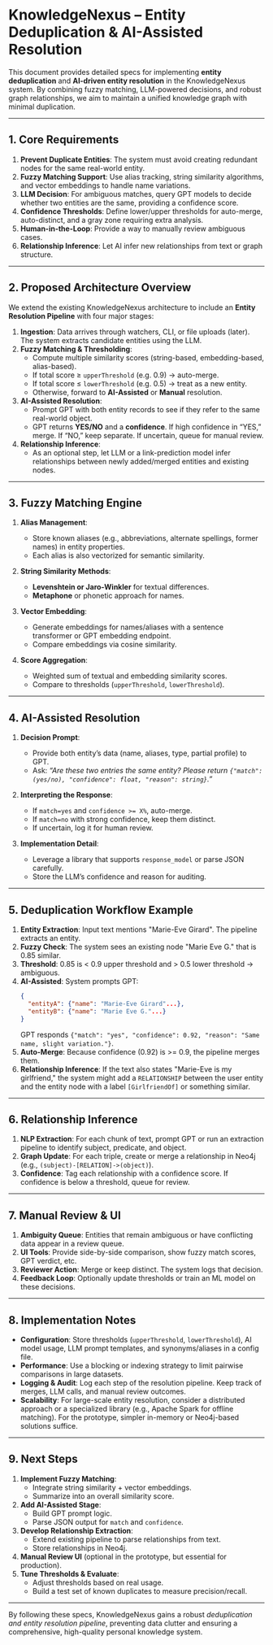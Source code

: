 # KnowledgeNexus – Entity Deduplication & AI-Assisted Resolution

This document provides detailed specs for implementing **entity deduplication** and **AI-driven entity resolution** in the KnowledgeNexus system. By combining fuzzy matching, LLM-powered decisions, and robust graph relationships, we aim to maintain a unified knowledge graph with minimal duplication.

---

## 1. Core Requirements

1. **Prevent Duplicate Entities**: The system must avoid creating redundant nodes for the same real-world entity.
2. **Fuzzy Matching Support**: Use alias tracking, string similarity algorithms, and vector embeddings to handle name variations.
3. **LLM Decision**: For ambiguous matches, query GPT models to decide whether two entities are the same, providing a confidence score.
4. **Confidence Thresholds**: Define lower/upper thresholds for auto-merge, auto-distinct, and a gray zone requiring extra analysis.
5. **Human-in-the-Loop**: Provide a way to manually review ambiguous cases.
6. **Relationship Inference**: Let AI infer new relationships from text or graph structure.

---

## 2. Proposed Architecture Overview

We extend the existing KnowledgeNexus architecture to include an **Entity Resolution Pipeline** with four major stages:

1. **Ingestion**: Data arrives through watchers, CLI, or file uploads (later). The system extracts candidate entities using the LLM.
2. **Fuzzy Matching & Thresholding**:
   - Compute multiple similarity scores (string-based, embedding-based, alias-based).
   - If total score ≥ `upperThreshold` (e.g. 0.9) → auto-merge.
   - If total score ≤ `lowerThreshold` (e.g. 0.5) → treat as a new entity.
   - Otherwise, forward to **AI-Assisted** or **Manual** resolution.
3. **AI-Assisted Resolution**:
   - Prompt GPT with both entity records to see if they refer to the same real-world object.
   - GPT returns **YES/NO** and a **confidence**. If high confidence in “YES,” merge. If “NO,” keep separate. If uncertain, queue for manual review.
4. **Relationship Inference**:
   - As an optional step, let LLM or a link-prediction model infer relationships between newly added/merged entities and existing nodes.

---

## 3. Fuzzy Matching Engine

1. **Alias Management**:
   - Store known aliases (e.g., abbreviations, alternate spellings, former names) in entity properties.
   - Each alias is also vectorized for semantic similarity.

2. **String Similarity Methods**:
   - **Levenshtein or Jaro-Winkler** for textual differences.
   - **Metaphone** or phonetic approach for names.

3. **Vector Embedding**:
   - Generate embeddings for names/aliases with a sentence transformer or GPT embedding endpoint.
   - Compare embeddings via cosine similarity.

4. **Score Aggregation**:
   - Weighted sum of textual and embedding similarity scores.
   - Compare to thresholds (`upperThreshold`, `lowerThreshold`).

---

## 4. AI-Assisted Resolution

1. **Decision Prompt**:
   - Provide both entity’s data (name, aliases, type, partial profile) to GPT.
   - Ask: *“Are these two entries the same entity? Please return `{"match": (yes/no), "confidence": float, "reason": string}`.”*

2. **Interpreting the Response**:
   - If `match=yes` and `confidence >= X%`, auto-merge.
   - If `match=no` with strong confidence, keep them distinct.
   - If uncertain, log it for human review.

3. **Implementation Detail**:
   - Leverage a library that supports `response_model` or parse JSON carefully.
   - Store the LLM’s confidence and reason for auditing.

---

## 5. Deduplication Workflow Example

1. **Entity Extraction**: Input text mentions "Marie-Eve Girard". The pipeline extracts an entity.
2. **Fuzzy Check**: The system sees an existing node "Marie Eve G." that is 0.85 similar.
3. **Threshold**: 0.85 is < 0.9 upper threshold and > 0.5 lower threshold → ambiguous.
4. **AI-Assisted**: System prompts GPT:
   ```json
   {
     "entityA": {"name": "Marie-Eve Girard"...},
     "entityB": {"name": "Marie Eve G."...}
   }
   ```
   GPT responds `{"match": "yes", "confidence": 0.92, "reason": "Same name, slight variation."}`.
5. **Auto-Merge**: Because confidence (0.92) is >= 0.9, the pipeline merges them.
6. **Relationship Inference**: If the text also states "Marie-Eve is my girlfriend," the system might add a `RELATIONSHIP` between the user entity and the entity node with a label `[GirlfriendOf]` or something similar.

---

## 6. Relationship Inference

1. **NLP Extraction**: For each chunk of text, prompt GPT or run an extraction pipeline to identify subject, predicate, and object.
2. **Graph Update**: For each triple, create or merge a relationship in Neo4j (e.g., `(subject)-[RELATION]->(object)`).
3. **Confidence**: Tag each relationship with a confidence score. If confidence is below a threshold, queue for review.

---

## 7. Manual Review & UI

1. **Ambiguity Queue**: Entities that remain ambiguous or have conflicting data appear in a review queue.
2. **UI Tools**: Provide side-by-side comparison, show fuzzy match scores, GPT verdict, etc.
3. **Reviewer Action**: Merge or keep distinct. The system logs that decision.
4. **Feedback Loop**: Optionally update thresholds or train an ML model on these decisions.

---

## 8. Implementation Notes

- **Configuration**: Store thresholds (`upperThreshold`, `lowerThreshold`), AI model usage, LLM prompt templates, and synonyms/aliases in a config file.
- **Performance**: Use a blocking or indexing strategy to limit pairwise comparisons in large datasets.
- **Logging & Audit**: Log each step of the resolution pipeline. Keep track of merges, LLM calls, and manual review outcomes.
- **Scalability**: For large-scale entity resolution, consider a distributed approach or a specialized library (e.g., Apache Spark for offline matching). For the prototype, simpler in-memory or Neo4j-based solutions suffice.

---

## 9. Next Steps

1. **Implement Fuzzy Matching**:
   - Integrate string similarity + vector embeddings.
   - Summarize into an overall similarity score.
2. **Add AI-Assisted Stage**:
   - Build GPT prompt logic.
   - Parse JSON output for `match` and `confidence`.
3. **Develop Relationship Extraction**:
   - Extend existing pipeline to parse relationships from text.
   - Store relationships in Neo4j.
4. **Manual Review UI** (optional in the prototype, but essential for production).
5. **Tune Thresholds & Evaluate**:
   - Adjust thresholds based on real usage.
   - Build a test set of known duplicates to measure precision/recall.

---

By following these specs, KnowledgeNexus gains a robust *deduplication and entity resolution pipeline*, preventing data clutter and ensuring a comprehensive, high-quality personal knowledge system.

